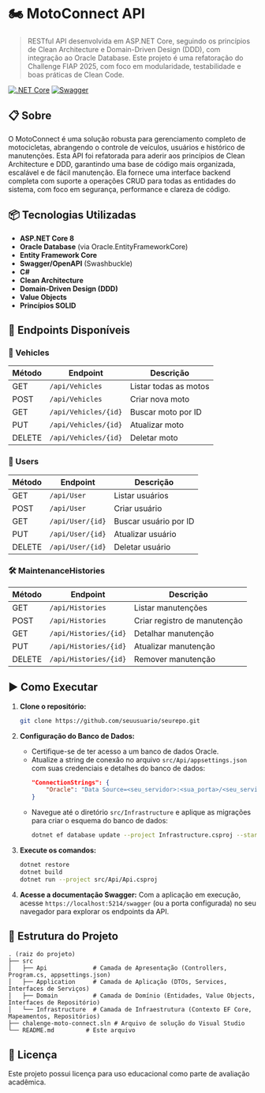 # 🏍️ MotoConnect API

> RESTful API desenvolvida em ASP.NET Core, seguindo os princípios de Clean Architecture e Domain-Driven Design (DDD), com integração ao Oracle Database. Este projeto é uma refatoração do Challenge FIAP 2025, com foco em modularidade, testabilidade e boas práticas de Clean Code.

[![.NET Core](https://img.shields.io/badge/.NET%20Core-8.0-512BD4?style=flat-square&logo=dotnet)](https://dotnet.microsoft.com/)
[![Swagger](https://img.shields.io/badge/Swagger-85EA2D?style=flat-square&logo=swagger&logoColor=black)](https://swagger.io/)

## 📋 Sobre

O MotoConnect é uma solução robusta para gerenciamento completo de motocicletas, abrangendo o controle de veículos, usuários e histórico de manutenções. Esta API foi refatorada para aderir aos princípios de Clean Architecture e DDD, garantindo uma base de código mais organizada, escalável e de fácil manutenção. Ela fornece uma interface backend completa com suporte a operações CRUD para todas as entidades do sistema, com foco em segurança, performance e clareza de código.

## 📦 Tecnologias Utilizadas

- **ASP.NET Core 8**
- **Oracle Database** (via Oracle.EntityFrameworkCore)
- **Entity Framework Core**
- **Swagger/OpenAPI** (Swashbuckle)
- **C#**
- **Clean Architecture**
- **Domain-Driven Design (DDD)**
- **Value Objects**
- **Princípios SOLID**

## 🔗 Endpoints Disponíveis

### 🔧 Vehicles

| Método | Endpoint | Descrição |
|--------|----------|-----------|
| GET | `/api/Vehicles` | Listar todas as motos |
| POST | `/api/Vehicles` | Criar nova moto |
| GET | `/api/Vehicles/{id}` | Buscar moto por ID |
| PUT | `/api/Vehicles/{id}` | Atualizar moto |
| DELETE | `/api/Vehicles/{id}` | Deletar moto |

### 👤 Users

| Método | Endpoint | Descrição |
|--------|----------|-----------|
| GET | `/api/User` | Listar usuários |
| POST | `/api/User` | Criar usuário |
| GET | `/api/User/{id}` | Buscar usuário por ID |
| PUT | `/api/User/{id}` | Atualizar usuário |
| DELETE | `/api/User/{id}` | Deletar usuário |

### 🛠️ MaintenanceHistories

| Método | Endpoint | Descrição |
|--------|----------|-----------|
| GET | `/api/Histories` | Listar manutenções |
| POST | `/api/Histories` | Criar registro de manutenção |
| GET | `/api/Histories/{id}` | Detalhar manutenção |
| PUT | `/api/Histories/{id}` | Atualizar manutenção |
| DELETE | `/api/Histories/{id}` | Remover manutenção |

## ▶️ Como Executar

1. **Clone o repositório:**
   ```bash
   git clone https://github.com/seuusuario/seurepo.git
   ```

2. **Configuração do Banco de Dados:**
   - Certifique-se de ter acesso a um banco de dados Oracle.
   - Atualize a string de conexão no arquivo `src/Api/appsettings.json` com suas credenciais e detalhes do banco de dados:
     ```json
     "ConnectionStrings": {
         "Oracle": "Data Source=<seu_servidor>:<sua_porta>/<seu_servico>;User ID=<seu_usuario>;Password=<sua_senha>;"
     }
     ```
   - Navegue até o diretório `src/Infrastructure` e aplique as migrações para criar o esquema do banco de dados:
     ```bash
     dotnet ef database update --project Infrastructure.csproj --startup-project ../Api/Api.csproj
     ```

3. **Execute os comandos:**
   ```bash
   dotnet restore
   dotnet build
   dotnet run --project src/Api/Api.csproj
   ```

4. **Acesse a documentação Swagger:**
   Com a aplicação em execução, acesse `https://localhost:5214/swagger` (ou a porta configurada) no seu navegador para explorar os endpoints da API.

## 📁 Estrutura do Projeto

```
. (raiz do projeto)
├── src
│   ├── Api             # Camada de Apresentação (Controllers, Program.cs, appsettings.json)
│   ├── Application     # Camada de Aplicação (DTOs, Services, Interfaces de Serviços)
│   ├── Domain          # Camada de Domínio (Entidades, Value Objects, Interfaces de Repositório)
│   └── Infrastructure  # Camada de Infraestrutura (Contexto EF Core, Mapeamentos, Repositórios)
├── chalenge-moto-connect.sln # Arquivo de solução do Visual Studio
└── README.md         # Este arquivo
```


## 📄 Licença

Este projeto possui licença para uso educacional como parte de avaliação acadêmica.


